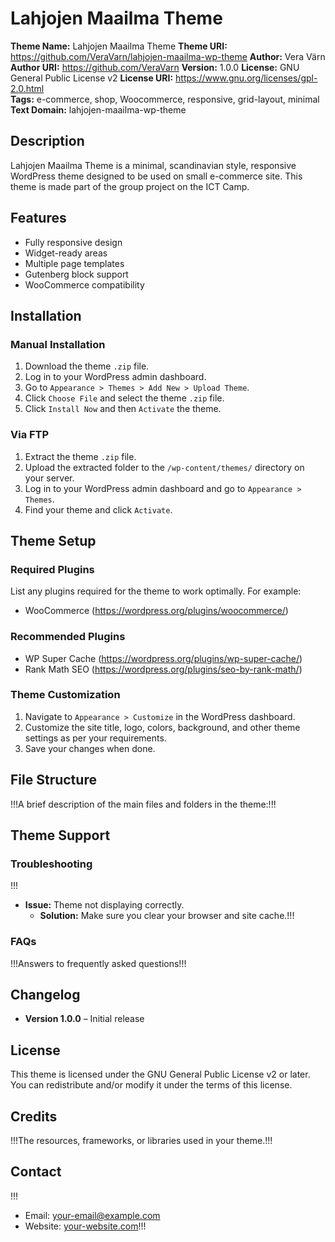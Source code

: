 # Lahjojen Maailma Theme

**Theme Name:** Lahjojen Maailma Theme
**Theme URI:** https://github.com/VeraVarn/lahjojen-maailma-wp-theme
**Author:** Vera Värn
**Author URI:** https://github.com/VeraVarn
**Version:** 1.0.0 
**License:** GNU General Public License v2 
**License URI:** https://www.gnu.org/licenses/gpl-2.0.html  
**Tags:** e-commerce, shop, Woocommerce, responsive, grid-layout, minimal
**Text Domain:** lahjojen-maailma-wp-theme

## Description

Lahjojen Maailma Theme is a minimal, scandinavian style, responsive WordPress theme designed to be used on small e-commerce site. This theme is made part of the group project on the ICT Camp.

## Features

- Fully responsive design
- Widget-ready areas
- Multiple page templates
- Gutenberg block support
- WooCommerce compatibility

## Installation

### Manual Installation
1. Download the theme `.zip` file.
2. Log in to your WordPress admin dashboard.
3. Go to `Appearance > Themes > Add New > Upload Theme`.
4. Click `Choose File` and select the theme `.zip` file.
5. Click `Install Now` and then `Activate` the theme.

### Via FTP
1. Extract the theme `.zip` file.
2. Upload the extracted folder to the `/wp-content/themes/` directory on your server.
3. Log in to your WordPress admin dashboard and go to `Appearance > Themes`.
4. Find your theme and click `Activate`.

## Theme Setup

### Required Plugins
List any plugins required for the theme to work optimally. For example:
- WooCommerce (https://wordpress.org/plugins/woocommerce/)

### Recommended Plugins

- WP Super Cache (https://wordpress.org/plugins/wp-super-cache/)
- Rank Math SEO (https://wordpress.org/plugins/seo-by-rank-math/)

### Theme Customization
1. Navigate to `Appearance > Customize` in the WordPress dashboard.
2. Customize the site title, logo, colors, background, and other theme settings as per your requirements.
3. Save your changes when done.

## File Structure

!!!A brief description of the main files and folders in the theme:!!!


## Theme Support

### Troubleshooting
!!!
- **Issue:** Theme not displaying correctly.
  - **Solution:** Make sure you clear your browser and site cache.!!!

### FAQs
!!!Answers to frequently asked questions!!!

## Changelog

- **Version 1.0.0** – Initial release


## License

This theme is licensed under the GNU General Public License v2 or later. You can redistribute and/or modify it under the terms of this license.

## Credits

!!!The resources, frameworks, or libraries used in your theme.!!!

## Contact
!!!
- Email: [your-email@example.com](mailto:your-email@example.com)
- Website: [your-website.com](https://your-website.com)!!!
